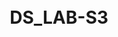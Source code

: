 <div style="display: flex; justify-content: center; align-items: center; height: 100vh; text-align: center;">

# **DS_LAB-S3**

</div>


![WhatsApp Image 2024-11-05 at 00 21 00_0a25cd68](https://github.com/user-attachments/assets/de1ded8d-4b6c-4dd9-bb6c-9505eb999bcc)
![WhatsApp Image 2024-11-05 at 00 21 01_dda72d2f](https://github.com/user-attachments/assets/58c61a62-0e3e-4926-9148-cca334657a15)
